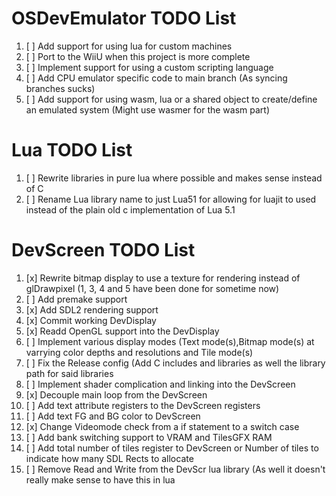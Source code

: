  # OSDevEmulator TODO List
  1. [ ] Add support for using lua for custom machines
  2. [ ] Port to the WiiU when this project is more complete
  3. [ ] Implement support for using a custom  scripting language
  4. [ ] Add CPU emulator specific code to main branch (As syncing branches sucks)
 5. [ ] Add support for using wasm, lua or a shared object to create/define an emulated system (Might use wasmer for the wasm part)
# Lua TODO List
  1. [ ] Rewrite libraries in pure lua where possible and makes sense instead of C
  2. [ ] Rename Lua library name to just Lua51 for allowing for luajit to used instead of the plain old c implementation of Lua 5.1
# DevScreen TODO List
  1. [x]  Rewrite bitmap display to use a texture for rendering instead of glDrawpixel (1, 3, 4 and 5 have been done for sometime now)
  2. [ ]  Add premake support
  3. [x]  Add SDL2 rendering support 
  4. [x]  Commit working DevDisplay
  5. [x]  Readd OpenGL support into the DevDisplay
  6. [ ]  Implement various display modes (Text mode(s),Bitmap mode(s) at varrying color depths and resolutions and Tile mode(s)
  7. [ ]  Fix the Release config (Add C includes and libraries as well the library path for said libraries
  8. [ ]  Implement shader complication and linking into the DevScreen
  9. [x] Decouple main loop from the DevScreen
 10. [ ] Add text attribute registers to the DevScreen registers
 11. [ ] Add text FG and BG color to DevScreen 
 12. [x] Change Videomode check from a if statement to a switch case
 13. [ ] Add bank switching support to VRAM and TilesGFX RAM
 14. [ ] Add total number of tiles register to DevScreen or Number of tiles to indicate how many SDL Rects to allocate
 15. [ ] Remove Read and Write from the DevScr lua library (As well it doesn't really make sense to have this in lua
